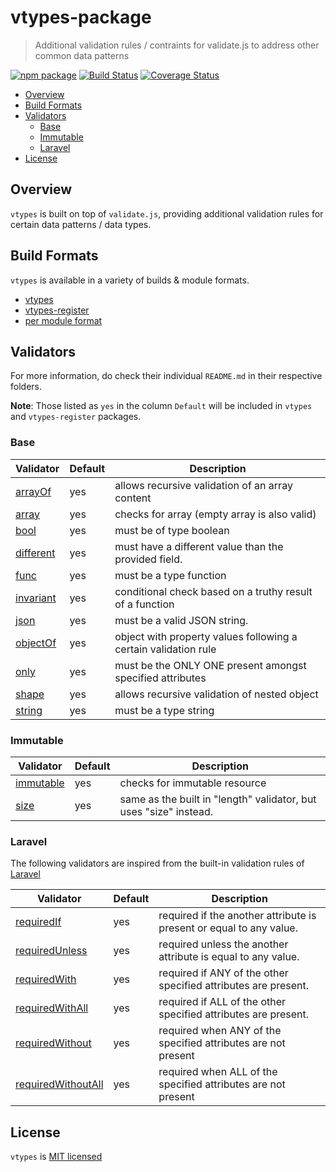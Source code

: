 # vtypes-package

> Additional validation rules / contraints for validate.js to address other common data patterns

[![npm package][npm-badge]][npm-link]
[![Build Status][build-badge]][build-link]
[![Coverage Status][codecov-badge]][codecov-link]

- [Overview](#overview)
- [Build Formats](#build-formats)
- [Validators](#validators)
  - [Base](#base)
  - [Immutable](#immutable)
  - [Laravel](#laravel)
- [License](#license)

## Overview

`vtypes` is built on top of `validate.js`, providing additional validation rules for
certain data patterns / data types.

## Build Formats

`vtypes` is available in a variety of builds & module formats.

  -   [vtypes][vtypes]
  -   [vtypes-register][vtypes-register]
  -   [per module format](https://www.npmjs.com/browse/keyword/vtypes-modularized)

## Validators
For more information, do check their individual `README.md` in their respective folders.

**Note**: Those listed as `yes` in the column `Default` will be included
in `vtypes` and `vtypes-register` packages.

### Base

| Validator              | Default | Description                                                     |
| ---------------------- | ------- | --------------------------------------------------------------- |
| [arrayOf][arrayOf]     | yes     | allows recursive validation of an array content                 |
| [array][array]         | yes     | checks for array (empty array is also valid)                    |
| [bool][bool]           | yes     | must be of type boolean                                         |
| [different][different] | yes     | must have a different value than the provided field.            |
| [func][func]           | yes     | must be a type function                                         |
| [invariant][invariant] | yes     | conditional check based on a truthy result of a function        |
| [json][json]           | yes     | must be a valid JSON string.                                    |
| [objectOf][objectOf]   | yes     | object with property values following a certain validation rule |
| [only][only]           | yes     | must be the ONLY ONE present amongst specified attributes       |
| [shape][shape]         | yes     | allows recursive validation of nested object                    |
| [string][string]       | yes     | must be a type string                                           |

### Immutable

| Validator              | Default | Description                                                       |
| ---------------------- | ------- | ----------------------------------------------------------------- |
| [immutable][immutable] | yes     | checks for immutable resource                                     |
| [size][size]           | yes     | same as the built in "length" validator, but uses "size" instead. |

### Laravel

The following validators are inspired from the built-in validation rules of [Laravel](https://laravel.com/docs/5.4/validation#available-validation-rules)

| Validator                                | Default | Description                                                         |
| ---------------------------------------- | ------- | ------------------------------------------------------------------- |
| [requiredIf][requiredIf]                 | yes     | required if the another attribute is present or equal to any value. |
| [requiredUnless][requiredUnless]         | yes     | required unless the another attribute is equal to any value.        |
| [requiredWith][requiredWith]             | yes     | required if ANY of the other specified attributes are present.      |
| [requiredWithAll][requiredWithAll]       | yes     | required if ALL of the other specified attributes are present.      |
| [requiredWithout][requiredWithout]       | yes     | required when ANY of the specified attributes are not present       |
| [requiredWithoutAll][requiredWithoutAll] | yes     | required when ALL of the specified attributes are not present       |

## License

`vtypes` is [MIT licensed][license]

[npm-badge]: https://img.shields.io/npm/v/vtypes.svg?style=flat-square
[npm-link]: https://www.npmjs.com/package/vtypes

[build-badge]: https://img.shields.io/circleci/project/github/yeojz/vtypes/master.svg?style=flat-square
[build-link]: https://circleci.com/gh/yeojz/vtypes.svg

[codecov-badge]: https://img.shields.io/codecov/c/github/yeojz/vtypes/master.svg?style=flat-square
[codecov-link]: https://codecov.io/gh/yeojz/vtypes

[vtypes]: https://github.com/yeojz/vtypes/tree/master/packages/vtypes
[vtypes-register]: https://github.com/yeojz/vtypes/tree/master/packages/vtypes-register

[array]: https://github.com/yeojz/vtypes/tree/master/packages/vtypes-array
[arrayOf]: https://github.com/yeojz/vtypes/tree/master/packages/vtypes-arrayof
[bool]: https://github.com/yeojz/vtypes/tree/master/packages/vtypes-bool
[func]: https://github.com/yeojz/vtypes/tree/master/packages/vtypes-func
[invariant]: https://github.com/yeojz/vtypes/tree/master/packages/vtypes-invariant
[objectOf]: https://github.com/yeojz/vtypes/tree/master/packages/vtypes-objectof
[only]: https://github.com/yeojz/vtypes/tree/master/packages/vtypes-only
[shape]: https://github.com/yeojz/vtypes/tree/master/packages/vtypes-shape
[string]: https://github.com/yeojz/vtypes/tree/master/packages/vtypes-string
[immutable]: https://github.com/yeojz/vtypes/tree/master/packages/vtypes-immutable
[size]: https://github.com/yeojz/vtypes/tree/master/packages/vtypes-size
[different]: https://github.com/yeojz/vtypes/tree/master/packages/vtypes-different
[json]: https://github.com/yeojz/vtypes/tree/master/packages/vtypes-json
[requiredIf]: https://github.com/yeojz/vtypes/tree/master/packages/vtypes-requiredif
[requiredUnless]: https://github.com/yeojz/vtypes/tree/master/packages/vtypes-requiredunless
[requiredWith]: https://github.com/yeojz/vtypes/tree/master/packages/vtypes-requiredwith
[requiredWithAll]: https://github.com/yeojz/vtypes/tree/master/packages/vtypes-requiredwithall
[requiredWithout]: https://github.com/yeojz/vtypes/tree/master/packages/vtypes-requiredwithout
[requiredWithoutAll]: https://github.com/yeojz/vtypes/tree/master/packages/vtypes-requiredwithoutall

[repository]: https://github.com/yeojz/vtypes
[license]: https://github.com/yeojz/vtypes/blob/master/LICENSE
